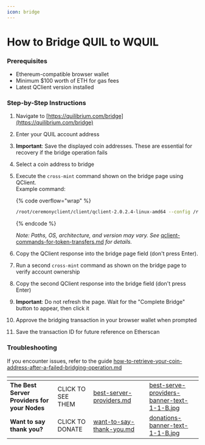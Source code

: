 ```yaml
---
icon: bridge
---
```


# How to Bridge QUIL to WQUIL

### Prerequisites

* Ethereum-compatible browser wallet
* Minimum $100 worth of ETH for gas fees
* Latest QClient version installed

### Step-by-Step Instructions

1. Navigate to [https://quilibrium.com/bridge](https://quilibrium.com/bridge)
2. Enter your QUIL account address
3. **Important**: Save the displayed coin addresses. These are essential for recovery if the bridge operation fails
4. Select a coin address to bridge
5.  Execute the `cross-mint` command shown on the bridge page using QClient. \
    Example command:

    {% code overflow="wrap" %}
    ```sh
    /root/ceremonyclient/client/qclient-2.0.2.4-linux-amd64 --config /root/ceremonyclient/node/.config cross-mint 0x7472sb2b2gs2gdhe3yge3ydw8d9ec1f9024f9829526bd5shy373egshbb80e40760e7d3e81c394d973781acswywg62s064bdb5adhu3hdh7gda9f9730d69fsgwtw53dud789d6ee2
    ```
    {% endcode %}

    _Note: Paths, OS, architecture, and version may vary. See_ [qclient-commands-for-token-transfers.md](../../qclient-commands-for-token-transfers.md "mention") _for details._
6. Copy the QClient response into the bridge page field (don't press Enter).
7. Run a second `cross-mint` command as shown on the bridge page to verify account ownership
8. Copy the second QClient response into the bridge field (don't press Enter)
9. **Important**: Do not refresh the page. Wait for the "Complete Bridge" button to appear, then click it
10. Approve the bridging transaction in your browser wallet when prompted
11. Save the transaction ID for future reference on Etherscan

### Troubleshooting

If you encounter issues, refer to the guide [how-to-retrieve-your-coin-address-after-a-failed-bridging-operation.md](how-to-retrieve-your-coin-address-after-a-failed-bridging-operation.md "mention")



<table data-card-size="large" data-column-title-hidden data-view="cards" data-full-width="false"><thead><tr><th></th><th></th><th data-hidden data-card-target data-type="content-ref"></th><th data-hidden></th><th data-hidden data-card-cover data-type="files"></th></tr></thead><tbody><tr><td><strong>The Best Server Providers for your Nodes</strong></td><td>CLICK TO SEE THEM</td><td><a href="../../best-server-providers.md">best-server-providers.md</a></td><td></td><td><a href="../../.gitbook/assets/best-serve-providers-banner-text-1-1-B.jpg">best-serve-providers-banner-text-1-1-B.jpg</a></td></tr><tr><td><strong>Want to say thank you?</strong></td><td>CLICK TO DONATE</td><td><a href="../../want-to-say-thank-you.md">want-to-say-thank-you.md</a></td><td></td><td><a href="../../.gitbook/assets/donations-banner-text-1-1-B.jpg">donations-banner-text-1-1-B.jpg</a></td></tr></tbody></table>
